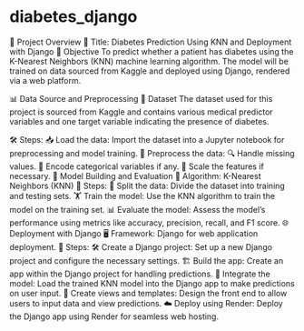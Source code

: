 # diabetes_django

🚀 Project Overview
📌 Title: Diabetes Prediction Using KNN and Deployment with Django
🎯 Objective
To predict whether a patient has diabetes using the K-Nearest Neighbors (KNN) machine learning algorithm. The model will be trained on data sourced from Kaggle and deployed using Django, rendered via a web platform.

📊 Data Source and Preprocessing
📂 Dataset
The dataset used for this project is sourced from Kaggle and contains various medical predictor variables and one target variable indicating the presence of diabetes.

🛠️ Steps:
📥 Load the data: Import the dataset into a Jupyter notebook for preprocessing and model training.
🧹 Preprocess the data:
🔍 Handle missing values.
🔄 Encode categorical variables if any.
📏 Scale the features if necessary.
🧠 Model Building and Evaluation
🧮 Algorithm: K-Nearest Neighbors (KNN)
📝 Steps:
🔀 Split the data: Divide the dataset into training and testing sets.
🏋️ Train the model: Use the KNN algorithm to train the model on the training set.
📊 Evaluate the model: Assess the model’s performance using metrics like accuracy, precision, recall, and F1 score.
🌐 Deployment with Django
🖥️ Framework: Django for web application deployment.
📝 Steps:
🛠️ Create a Django project: Set up a new Django project and configure the necessary settings.
🏗️ Build the app: Create an app within the Django project for handling predictions.
🔗 Integrate the model: Load the trained KNN model into the Django app to make predictions on user input.
🎨 Create views and templates: Design the front end to allow users to input data and view predictions.
☁️ Deploy using Render: Deploy the Django app using Render for seamless web hosting.
